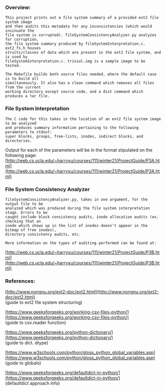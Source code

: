 ### Overview:

	This project prints out a file system summary of a provided ext2 file system image
	and then audits this metadata for any inconsistencies (which would insinuate the
	file system is corrupted). fileSystemConsistencyAnalyzer.py analyzes for corruption,
	the file system summary produced by fileSystemInterpretation.c. ext2_fs.h houses 
	structs/classes of data which are present in the ext2 file system, and is used by 
	fileSystemInterpretation.c. trivial.img is a sample image to be tested. 
	
	The Makefile builds both source files needed, where the default case is to build all 
	simultaneously. It also has a clean command which removes all files from the current 
	working directory except source code, and a dist command which produces a tar file.
	
### File System Interpretation
	
	The C code for this takes in the location of an ext2 file system image to be analyzed
	and produces summary information pertaining to the following parameters to stdout:
	super blocks, groups, free-lists, inodes, indirect blocks, and directories.
	
Output for each of the parameters will be in the format stipulated on the following page:
[http://web.cs.ucla.edu/~harryxu/courses/111/winter21/ProjectGuide/P3A.html](http://web.cs.ucla.edu/~harryxu/courses/111/winter21/ProjectGuide/P3A.html)

### File System Consistency Analyzer

	fileSystemConsistencyAnalyzer.py, takes in one argument, for the output file to be 
	analyzed which was produced during the file system interpretation stage. Errors to be 
	caught include block consistency audits, inode allocation audits (ex. checking that an
	inode which shows up in the list of inodes doesn't appear in the bitmap of free inodes),
	directory consistency audits, etc. 
	
	More information on the types of auditing performed can be found at:
[http://web.cs.ucla.edu/~harryxu/courses/111/winter21/ProjectGuide/P3B.html](http://web.cs.ucla.edu/~harryxu/courses/111/winter21/ProjectGuide/P3B.html)


	
### References:

[http://www.nongnu.org/ext2-doc/ext2.html](http://www.nongnu.org/ext2-doc/ext2.html)<br/>
(guide to ext2 file system structuring)

[https://www.geeksforgeeks.org/working-csv-files-python/](https://www.geeksforgeeks.org/working-csv-files-python/)<br/>
(guide to csv.reader function)

[https://www.geeksforgeeks.org/python-dictionary/](https://www.geeksforgeeks.org/python-dictionary/)<br/>
(guide to dict. dtype)

[https://www.w3schools.com/python/gloss_python_global_variables.asp](https://www.w3schools.com/python/gloss_python_global_variables.asp)<br/>
(guide to globals)

[https://www.geeksforgeeks.org/defaultdict-in-python/](https://www.geeksforgeeks.org/defaultdict-in-python/)<br/>
(defaultdict approach info)
